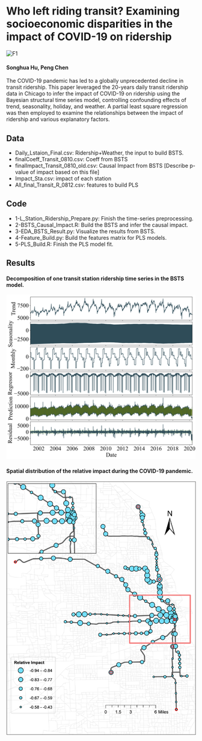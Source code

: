 # Who left riding transit? Examining socioeconomic disparities in the impact of COVID-19 on ridership

![F1](Figure/Fig-3.png "results")

#### Songhua Hu, Peng Chen 
The COVID-19 pandemic has led to a globally unprecedented decline in transit ridership. 
This paper leveraged the 20-years daily transit ridership data in Chicago to infer the impact of COVID-19 on ridership using the Bayesian structural time series model, 
controlling confounding effects of trend, seasonality, holiday, and weather. 
A partial least square regression was then employed to examine the relationships between the impact of ridership and various explanatory factors.


## Data
* Daily_Lstaion_Final.csv: Ridership+Weather, the input to build BSTS.
* finalCoeff_Transit_0810.csv: Coeff from BSTS
* finalImpact_Transit_0810_old.csv: Causal Impact from BSTS [Describe p-value of impact based on this file]
* Impact_Sta.csv: impact of each station
* All_final_Transit_R_0812.csv: features to build PLS


## Code
* 1-L_Station_Ridership_Prepare.py: Finish the time-series preprocessing.
* 2-BSTS_Causal_Impact.R: Build the BSTS and infer the causal impact.
* 3-EDA_BSTS_Result.py: Visualize the results from BSTS.
* 4-Feature_Build.py: Build the features matrix for PLS models.
* 5-PLS_Build.R: Finish the PLS model fit.

## Results
#### Decomposition of one transit station ridership time series in the BSTS model.
![F1](Figure/FIG2-1.png "results")

#### Spatial distribution of the relative impact during the COVID-19 pandemic.
![F1](Figure/PICKUP-2.png "results")